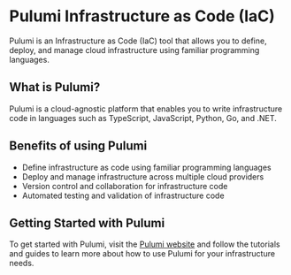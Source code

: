 # Pulumi Infrastructure as Code (IaC)

Pulumi is an Infrastructure as Code (IaC) tool that allows you to define, deploy, and manage cloud infrastructure using familiar programming languages.

## What is Pulumi?

Pulumi is a cloud-agnostic platform that enables you to write infrastructure code in languages such as TypeScript, JavaScript, Python, Go, and .NET.

## Benefits of using Pulumi

* Define infrastructure as code using familiar programming languages
* Deploy and manage infrastructure across multiple cloud providers
* Version control and collaboration for infrastructure code
* Automated testing and validation of infrastructure code

## Getting Started with Pulumi

To get started with Pulumi, visit the [Pulumi website](https://www.pulumi.com/) and follow the tutorials and guides to learn more about how to use Pulumi for your infrastructure needs.

